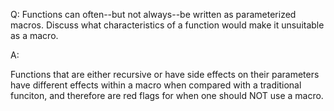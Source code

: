 Q: Functions can often--but not always--be written as parameterized macros.
Discuss what characteristics of a function would make it unsuitable as a macro.

A:

Functions that are either recursive or have side effects on their parameters
have different effects within a macro when compared with a traditional funciton,
and therefore are red flags for when one should NOT use a macro.
